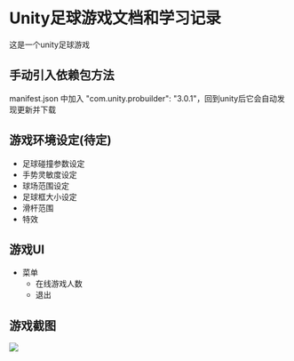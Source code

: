 # Unity足球游戏文档和学习记录

这是一个unity足球游戏



## 手动引入依赖包方法

manifest.json 中加入 "com.unity.probuilder": "3.0.1"，回到unity后它会自动发现更新并下载

## 游戏环境设定(待定)

- 足球碰撞参数设定
- 手势灵敏度设定
- 球场范围设定
- 足球框大小设定
- 滑杆范围
- 特效

## 游戏UI

- 菜单
  - 在线游戏人数
  - 退出

## 游戏截图

![](http://kuroweb.cf/picture/1617468484009.jpg)
